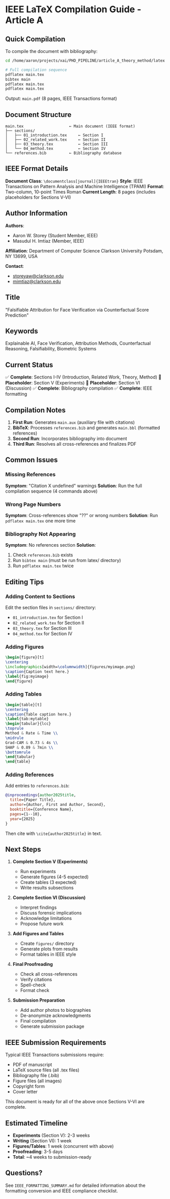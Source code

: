 # IEEE LaTeX Compilation Guide - Article A

## Quick Compilation

To compile the document with bibliography:

```bash
cd /home/aaron/projects/xai/PHD_PIPELINE/article_A_theory_method/latex

# Full compilation sequence
pdflatex main.tex
bibtex main
pdflatex main.tex
pdflatex main.tex
```

Output: `main.pdf` (8 pages, IEEE Transactions format)

## Document Structure

```
main.tex                    ← Main document (IEEE format)
├── sections/
│   ├── 01_introduction.tex     ← Section I
│   ├── 02_related_work.tex     ← Section II
│   ├── 03_theory.tex           ← Section III
│   └── 04_method.tex           ← Section IV
└── references.bib          ← Bibliography database
```

## IEEE Format Details

**Document Class**: `\documentclass[journal]{IEEEtran}`
**Style**: IEEE Transactions on Pattern Analysis and Machine Intelligence (TPAMI)
**Format**: Two-column, 10-point Times Roman
**Current Length**: 8 pages (includes placeholders for Sections V-VI)

## Author Information

**Authors**:
- Aaron W. Storey (Student Member, IEEE)
- Masudul H. Imtiaz (Member, IEEE)

**Affiliation**:
Department of Computer Science
Clarkson University
Potsdam, NY 13699, USA

**Contact**:
- storeyaw@clarkson.edu
- mimtiaz@clarkson.edu

## Title

"Falsifiable Attribution for Face Verification via Counterfactual Score Prediction"

## Keywords

Explainable AI, Face Verification, Attribution Methods, Counterfactual Reasoning, Falsifiability, Biometric Systems

## Current Status

✅ **Complete**: Sections I-IV (Introduction, Related Work, Theory, Method)
📝 **Placeholder**: Section V (Experiments)
📝 **Placeholder**: Section VI (Discussion)
✅ **Complete**: Bibliography compilation
✅ **Complete**: IEEE formatting

## Compilation Notes

1. **First Run**: Generates `main.aux` (auxiliary file with citations)
2. **BibTeX**: Processes `references.bib` and generates `main.bbl` (formatted references)
3. **Second Run**: Incorporates bibliography into document
4. **Third Run**: Resolves all cross-references and finalizes PDF

## Common Issues

### Missing References
**Symptom**: "Citation X undefined" warnings
**Solution**: Run the full compilation sequence (4 commands above)

### Wrong Page Numbers
**Symptom**: Cross-references show "??" or wrong numbers
**Solution**: Run `pdflatex main.tex` one more time

### Bibliography Not Appearing
**Symptom**: No references section
**Solution**:
1. Check `references.bib` exists
2. Run `bibtex main` (must be run from latex/ directory)
3. Run `pdflatex main.tex` twice

## Editing Tips

### Adding Content to Sections
Edit the section files in `sections/` directory:
- `01_introduction.tex` for Section I
- `02_related_work.tex` for Section II
- `03_theory.tex` for Section III
- `04_method.tex` for Section IV

### Adding Figures
```latex
\begin{figure}[t]
\centering
\includegraphics[width=\columnwidth]{figures/myimage.png}
\caption{Caption text here.}
\label{fig:myimage}
\end{figure}
```

### Adding Tables
```latex
\begin{table}[t]
\centering
\caption{Table caption here.}
\label{tab:mytable}
\begin{tabular}{lcc}
\toprule
Method & Rate & Time \\
\midrule
Grad-CAM & 0.73 & 4s \\
SHAP & 0.89 & 7min \\
\bottomrule
\end{tabular}
\end{table}
```

### Adding References
Add entries to `references.bib`:
```bibtex
@inproceedings{author2025title,
  title={Paper Title},
  author={Author, First and Author, Second},
  booktitle={Conference Name},
  pages={1--10},
  year={2025}
}
```

Then cite with `\cite{author2025title}` in text.

## Next Steps

1. **Complete Section V (Experiments)**
   - Run experiments
   - Generate figures (4-5 expected)
   - Create tables (3 expected)
   - Write results subsections

2. **Complete Section VI (Discussion)**
   - Interpret findings
   - Discuss forensic implications
   - Acknowledge limitations
   - Propose future work

3. **Add Figures and Tables**
   - Create `figures/` directory
   - Generate plots from results
   - Format tables in IEEE style

4. **Final Proofreading**
   - Check all cross-references
   - Verify citations
   - Spell-check
   - Format check

5. **Submission Preparation**
   - Add author photos to biographies
   - De-anonymize acknowledgments
   - Final compilation
   - Generate submission package

## IEEE Submission Requirements

Typical IEEE Transactions submissions require:
- PDF of manuscript
- LaTeX source files (all .tex files)
- Bibliography file (.bib)
- Figure files (all images)
- Copyright form
- Cover letter

This document is ready for all of the above once Sections V-VI are complete.

## Estimated Timeline

- **Experiments** (Section V): 2-3 weeks
- **Writing** (Section VI): 1 week
- **Figures/Tables**: 1 week (concurrent with above)
- **Proofreading**: 3-5 days
- **Total**: ~4 weeks to submission-ready

## Questions?

See `IEEE_FORMATTING_SUMMARY.md` for detailed information about the formatting conversion and IEEE compliance checklist.
